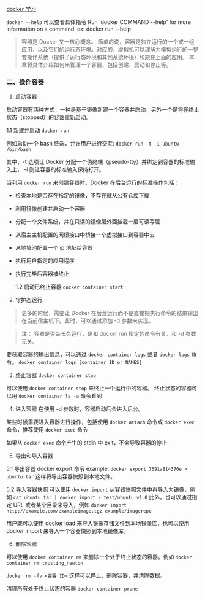 [docker 学习](https://yeasy.gitbook.io/docker_practice/container)

`docker --help` 可以查看具体指令
Run 'docker COMMAND --help' for more information on a command.
ex: docker run --help

> 容器是 Docker 又一核心概念。
> 简单的说，容器是独立运行的一个或一组应用，以及它们的运行态环境。对应的，虚拟机可以理解为模拟运行的一整套操作系统（提供了运行态环境和其他系统环境）和跑在上面的应用。
> 本章将具体介绍如何来管理一个容器，包括创建、启动和停止等。

### 二、操作容器

1. 启动容器

启动容器有两种方式，一种是基于镜像新建一个容器并启动，另外一个是将在终止状态（stopped）的容器重新启动。

1.1 新建并启动
`docker run`

例如启动一个 bash 终端，允许用户进行交互:
`docker run -t -i ubuntu /bin/bash`

其中，-t 选项让 Docker 分配一个伪终端（pseudo-tty）并绑定到容器的标准输入上， -i 则让容器的标准输入保持打开。

当利用 `docker run` 来创建容器时，Docker 在后台运行的标准操作包括：

- 检查本地是否存在指定的镜像，不存在就从公有仓库下载
- 利用镜像创建并启动一个容器
- 分配一个文件系统，并在只读的镜像层外面挂载一层可读写层
- 从宿主主机配置的网桥接口中桥接一个虚拟接口到容器中去
- 从地址池配置一个 ip 地址给容器
- 执行用户指定的应用程序
- 执行完毕后容器被终止

  1.2 启动已终止容器
  `docker container start`

2. 守护态运行

> 更多的时候，需要让 Docker 在后台运行而不是直接把执行命令的结果输出在当前宿主机下。此时，可以通过添加 -d 参数来实现。

> 注： 容器是否会长久运行，是和 docker run 指定的命令有关，和 -d 参数无关。

要获取容器的输出信息，可以通过 `docker container logs` 或者 `docker logs` 命令。
`docker container logs [container ID or NAMES]`

3. 终止容器
   `docker container stop`

可以使用 `docker container stop` 来终止一个运行中的容器。
终止状态的容器可以用 `docker container ls -a` 命令看到

4. 进入容器
   在使用 -d 参数时，容器启动后会进入后台。

某些时候需要进入容器进行操作，包括使用 `docker attach` 命令或 `docker exec` 命令，推荐使用 `docker exec` 命令

如果从 `docker exec` 命令产生的 stdin 中 exit，不会导致容器的停止

5. 导出和导入容器

5.1 导出容器
docker export 命令
example: `docker export 7691a814370e > ubuntu.tar`
这样将导出容器快照到本地文件。

5.2 导入容器快照
可以使用 `docker import` 从容器快照文件中再导入为镜像，例如
`cat ubuntu.tar | docker import - test/ubuntu:v1.0`
此外，也可以通过指定 URL 或者某个目录来导入，例如
`docker import http://example.com/exampleimage.tgz example/imagerepo`

用户既可以使用 docker load 来导入镜像存储文件到本地镜像库，也可以使用 docker import 来导入一个容器快照到本地镜像库。

6. 删除容器

可以使用 `docker container rm` 来删除一个处于终止状态的容器。例如
`docker container rm trusting_newton`

`docker rm -fv <容器 ID>`
这样可以停止、删除容器，并清除数据。

清理所有处于终止状态的容器
`docker container prune`
